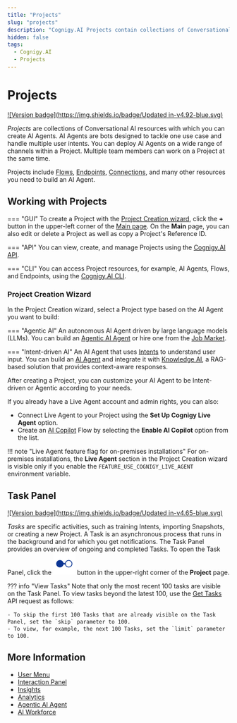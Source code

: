 ```yaml
---
title: "Projects"
slug: "projects"
description: "Cognigy.AI Projects contain collections of Conversational AI resources, including Flows, Lexicons, Endpoints, and other resources. You can collaborate on a given Project with multiple team members."
hidden: false
tags:
  - Cognigy.AI
  - Projects
---
```


# Projects

[![Version badge](https://img.shields.io/badge/Updated in-v4.92-blue.svg)](../../release-notes/4.92.md)

_Projects_ are collections of Conversational AI resources with which you can create AI Agents. AI Agents are bots designed to tackle one use case and handle multiple user intents. You can deploy AI Agents on a wide range of channels within a Project. Multiple team members can work on a Project at the same time.

Projects include [Flows](../build/flows.md), [Endpoints](../deploy/endpoints/overview.md), [Connections](connections.md), and many other resources you need to build an AI Agent.

## Working with Projects

=== "GUI"
    To create a Project with the [Project Creation wizard](#project-creation-wizard), click the **+** button in the upper-left corner of the [Main page](../overview/user-interface/main-page.md). On the **Main** page, you can also edit or delete a Project as well as copy a Project's Reference ID.

=== "API"
    You can view, create, and manage Projects using the [Cognigy.AI API](https://api-dev.cognigy.ai/openapi#get-/v2.0/projects).

=== "CLI"
    You can access Project resources, for example, AI Agents, Flows, and Endpoints, using the [Cognigy.AI CLI](https://github.com/Cognigy/Cognigy-CLI?tab=readme-ov-file#cognigy-command-line-interface-cli).

### Project Creation Wizard

In the Project Creation wizard, select a Project type based on the AI Agent you want to build:

=== "Agentic AI"
    An autonomous AI Agent driven by large language models (LLMs). You can build an [Agentic AI Agent](../empower/agentic-ai/getting-started.md) or hire one from the [Job Market](../empower/agentic-ai/overview.md#job-market).

=== "Intent-driven AI"
    An AI Agent that uses [Intents](../empower/nlu/intents/ml-intents.md) to understand user input. You can build an [AI Agent](../../ai/overview/getting-started-with-digital-agent.md) and integrate it with [Knowledge AI](../empower/knowledge-ai/overview.md), a RAG-based solution that provides context-aware responses.

After creating a Project, you can customize your AI Agent to be Intent-driven or Agentic according to your needs.

If you already have a Live Agent account and admin rights, you can also:

- Connect Live Agent to your Project using the **Set Up Cognigy Live Agent** option.
- Create an [AI Copilot](../../ai-copilot/overview.md) Flow by selecting the **Enable AI Copilot** option from the list.

!!! note "Live Agent feature flag for on-premises installations"
    For on-premises installations, the **Live Agent** section in the Project Creation wizard is visible only if you enable the `FEATURE_USE_COGNIGY_LIVE_AGENT` environment variable.

## Task Panel

[![Version badge](https://img.shields.io/badge/Updated in-v4.65-blue.svg)](../../release-notes/4.65.md)

_Tasks_ are specific activities, such as training Intents, importing Snapshots, or creating a new Project. A Task is an asynchronous process that runs in the background and for which you get notifications. The Task Panel provides an overview of ongoing and completed Tasks. To open the Task Panel, click the ![task-menu](../../_assets/icons/task-menu.svg) button in the upper-right corner of the **Project** page. 

??? info "View Tasks"
    Note that only the most recent 100 tasks are visible on the Task Panel. To view tasks beyond the latest 100, use the [Get Tasks](https://api-trial.cognigy.ai/openapi#get-/v2.0/tasks) API request as follows:

    - To skip the first 100 Tasks that are already visible on the Task Panel, set the `skip` parameter to 100.
    - To view, for example, the next 100 Tasks, set the `limit` parameter to 100.

## More Information

- [User Menu](../administer/user-menu/overview.md)
- [Interaction Panel](../test/interaction-panel/overview.md)
- [Insights](../../insights/overview.md)
- [Analytics](../analyze/overview.md)
- [Agentic AI Agent](../empower/agentic-ai/overview.md)
- [AI Workforce](../../ai/overview/ai-workforce.md)
